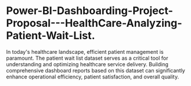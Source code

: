 # Power-BI-Dashboarding-Project-Proposal---HealthCare-Analyzing-Patient-Wait-List.
In today's healthcare landscape, efficient patient management is paramount. The patient wait list dataset serves as a critical tool for understanding and optimizing healthcare service delivery. Building comprehensive dashboard reports based on this dataset can significantly enhance operational efficiency, patient satisfaction, and overall quality.
